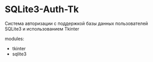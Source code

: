 # SQLite3-Auth-Tk
Система авторизации с поддержкой базы данных пользователей SQLite3 и использованием Tkinter


modules:
- tkinter
- sqlite3
